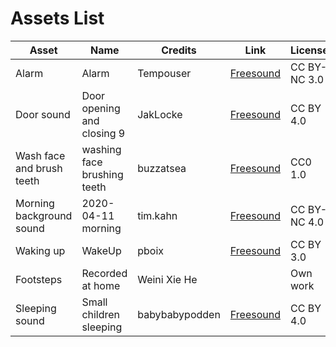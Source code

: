 # Assets List

| Asset  | Name | Credits | Link | License |
| ------------- | ------------- | ------------- | ------------- | ------------- |
| Alarm  |  Alarm | Tempouser | [Freesound](https://freesound.org/people/Tempouser/sounds/162851/)| CC BY-NC 3.0 |
| Door sound  | Door opening and closing 9 | JakLocke |[Freesound](https://freesound.org/people/JakLocke/sounds/261108/) | CC BY 4.0 |
| Wash face and brush teeth  | washing face brushing teeth | buzzatsea | [Freesound](https://freesound.org/people/buzzatsea/sounds/421332/) | CC0 1.0 |
| Morning background sound  | 2020-04-11 morning | tim.kahn | [Freesound](https://freesound.org/people/tim.kahn/sounds/522063/) | CC BY-NC 4.0 |
| Waking up | WakeUp | pboix | [Freesound](https://freesound.org/people/pboix/sounds/155308/) | CC BY 3.0 |
| Footsteps  | Recorded at home | Weini Xie He | | Own work |
| Sleeping sound | Small children sleeping | babybabypodden | [Freesound](https://freesound.org/people/babybabypodden/sounds/633217/) | CC BY 4.0 |
